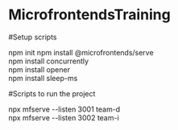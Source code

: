 # MicrofrontendsTraining

#Setup scripts

npm init
npm install @microfrontends/serve  
npm install concurrently    
npm install opener  
npm install sleep-ms   

#Scripts to run the project

npx mfserve --listen 3001 team-d   
npx mfserve --listen 3002 team-i  
